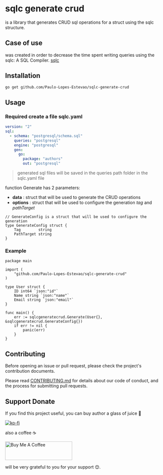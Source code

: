 # sqlc generate crud

is a library that generates CRUD sql operations for a struct using the sqlc structure.

## Case of use

was created in order to decrease the time spent writing queries using the sqlc: A SQL Compiler.
[sqlc](https://sqlc.dev/)


## Installation

```bash
go get github.com/Paulo-Lopes-Estevao/sqlc-generate-crud
```

## Usage

### Required create a file sqlc.yaml

```yaml
version: "2"
sql:
  - schema: "postgresql/schema.sql"
    queries: "postgresql"
    engine: "postgresql"
    gen:
      go:
        package: "authors"
        out: "postgresql"
```

> generated sql files will be saved in the queries path folder in the sqlc.yaml file

function Generate has 2 parameters:

- **data** : struct that will be used to generate the CRUD operations
- **options** : struct that will be used to configure the generation _tag_ and _pathTarget_

```golang
// GenerateConfig is a struct that will be used to configure the generation
type GenerateConfig struct {
    Tag        string
    PathTarget string
}
```

### Example

```golang
package main

import (
    "github.com/Paulo-Lopes-Estevao/sqlc-generate-crud"
)

type User struct {
    ID int64 `json:"id"`
    Name string `json:"name"`
    Email string `json:"email"`
}

func main() {
	err := sqlcgeneratecrud.Generate(User{}, &sqlcgeneratecrud.GenerateConfig{})
	if err != nil {
        panic(err)
    }
}
```



## Contributing

Before opening an issue or pull request, please check the project's contribution documents.

Please read [CONTRIBUTING.md](CONTRIBUTING.md) for details about our code of conduct, and the process for submitting pull requests.

## Support Donate

If you find this project useful, you can buy author a glass of juice 🧃

[![ko-fi](https://ko-fi.com/img/githubbutton_sm.svg)](https://ko-fi.com/E1E2L169R)

also a coffee ☕️

<a href="https://www.buymeacoffee.com/pl1745240p" target="_blank"><img src="https://cdn.buymeacoffee.com/buttons/v2/default-yellow.png" alt="Buy Me A Coffee" style="height: 60px !important;width: 217px !important;" ></a>

will be very grateful to you for your support 😊.
